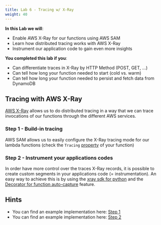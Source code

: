 ```yaml
---
title: Lab 6 - Tracing w/ X-Ray
weight: 40
---
```


**In this Lab we will**:

- Enable AWS X-Ray for our functions using AWS SAM
- Learn how distributed tracing works with AWS X-Ray 
- Instrument our application code to gain even more insights

**You completed this lab if you**:

- Can differentiate traces in X-Ray by HTTP Method (POST, GET, ...)
- Can tell how long your function needed to start (cold vs. warm)
- Can tell how long your function needed to persist and fetch data from DynamoDB

## Tracing with AWS X-Ray

[AWS X-Ray](https://aws.amazon.com/xray/features/) allows us to do distributed tracing in a way that we can trace 
invocations of our functions through the different AWS services.

### Step 1 - Build-in tracing

AWS SAM allows us to easily configure the X-Ray tracing mode for our lambda functions 
(check the `Tracing` [property](https://github.com/awslabs/serverless-application-model/blob/master/versions/2016-10-31.md#awsserverlessfunction)
of your function) 

### Step 2 - Instrument your applications codes

In order have more control over the traces X-Ray records, it is possible to create custom segments in your applications
code (= instrumentation). An easy way to achieve this is by using the 
[xray sdk for python](https://docs.aws.amazon.com/xray-sdk-for-python/latest/reference/basic.html#) and the 
[Decorator for function auto-capture](https://docs.aws.amazon.com/xray-sdk-for-python/latest/reference/basic.html#decorator-for-function-auto-capture)
feature.

## Hints

- You can find an example implementation here: [Step 1](https://github.com/superluminar-io/serverless-workshop-go/compare/lab5..lab6_a?expand=1)
- You can find an example implementation here: [Step 2](https://github.com/superluminar-io/serverless-workshop-go/compare/lab6_a..lab6_b?expand=1)
